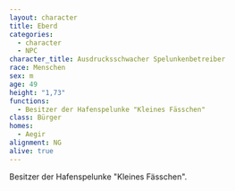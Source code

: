 ```yaml
---
layout: character
title: Eberd
categories:
  - character
  - NPC
character_title: Ausdrucksschwacher Spelunkenbetreiber
race: Menschen
sex: m
age: 49
height: "1,73"
functions:
  - Besitzer der Hafenspelunke "Kleines Fässchen"
class: Bürger
homes:
  - Aegir
alignment: NG
alive: true
---
```


Besitzer der Hafenspelunke "Kleines Fässchen".